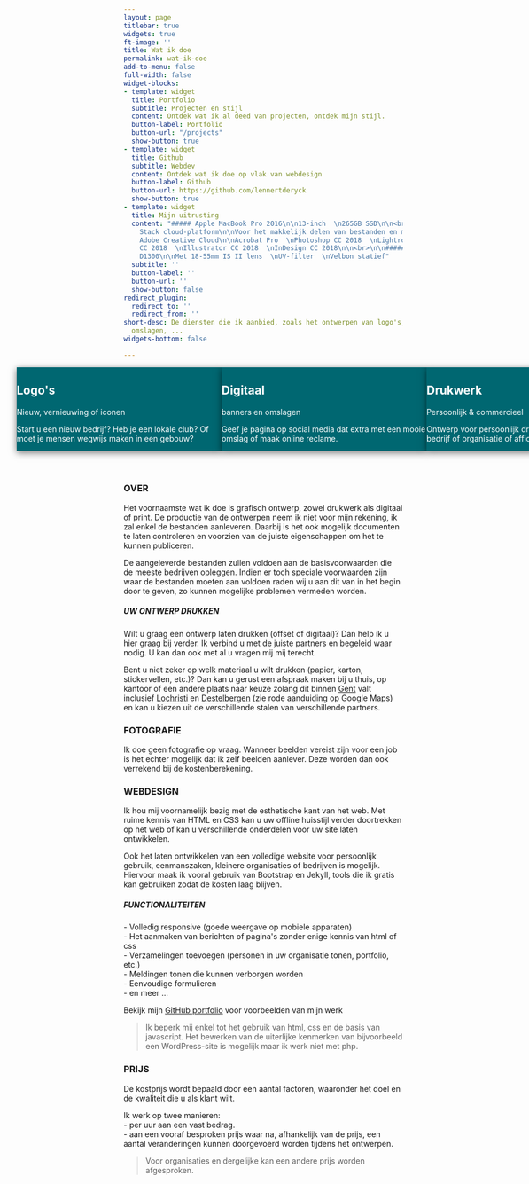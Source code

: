 ```yaml
---
layout: page
titlebar: true
widgets: true
ft-image: ''
title: Wat ik doe
permalink: wat-ik-doe
add-to-menu: false
full-width: false
widget-blocks:
- template: widget
  title: Portfolio
  subtitle: Projecten en stijl
  content: Ontdek wat ik al deed van projecten, ontdek mijn stijl.
  button-label: Portfolio
  button-url: "/projects"
  show-button: true
- template: widget
  title: Github
  subtitle: Webdev
  content: Ontdek wat ik doe op vlak van webdesign
  button-label: Github
  button-url: https://github.com/lennertderyck
  show-button: true
- template: widget
  title: Mijn uitrusting
  content: "##### Apple MacBook Pro 2016\n\n13-inch  \n265GB SSD\n\n<br>\n\n#####
    Stack cloud-platform\n\nVoor het makkelijk delen van bestanden en maken van backups\n\n<br>\n\n#####
    Adobe Creative Cloud\n\nAcrobat Pro  \nPhotoshop CC 2018  \nLightroom Classic
    CC 2018  \nIllustrator CC 2018  \nInDesign CC 2018\n\n<br>\n\n##### Canon EOS
    D1300\n\nMet 18-55mm IS II lens  \nUV-filter  \nVelbon statief"
  subtitle: ''
  button-label: ''
  button-url: ''
  show-button: false
redirect_plugin:
  redirect_to: ''
  redirect_from: ''
short-desc: De diensten die ik aanbied, zoals het ontwerpen van logo's, banners of
  omslagen, ...
widgets-bottom: false

---
```

<div class="slider-wrapper d-none">

<div class="slider">

<div class="slider-item p-4 bd-radius mr-4 no-select">

<div class="h-section">

<h2>Logo's</h2>

<p class="txt-modern txt-color-white">Nieuw, vernieuwing of iconen</p>

</div>

<p class="mb-0">

Start u een nieuw bedrijf? Heb je een lokale club? Of moet je mensen wegwijs maken in een gebouw?

</p>

</div>

<div class="slider-item p-4 bd-radius mr-4 no-select">

<div class="h-section">

<h2>Digitaal</h2>

<p class="txt-modern txt-color-white">banners en omslagen</p>

</div>

<p class="mb-0">

Geef je pagina op social media dat extra met een mooie omslag of maak online reclame.

</p>

</div>

<div class="slider-item p-4 bd-radius mr-4 no-select">

<div class="h-section">

<h2>Drukwerk</h2>

<p class="txt-modern txt-color-white">Persoonlijk & commercieel</p>

</div>

<p class="mb-0">

Ontwerp voor persoonlijk drukwerk, brochures voor uw bedrijf of organisatie of affiches en posters

</p>

</div>

<div class="slider-item p-4 bd-radius mr-4 no-select">

<div class="h-section">

<h2>Flex & flox</h2>

<p class="txt-modern txt-color-white">Bestickering & textieldruk</p>

</div>

<p class="mb-0">

Een ontwerp voor bestickering van ramen of bedrukking van andere materialen

</p>

</div>

<div class="slider-item p-4 bd-radius mr-4 no-select">

<div class="h-section">

<h2>Andere</h2>

<p class="txt-modern txt-color-white">Neem contact op</p>

</div>

<p class="mb-0">

Heb je nog iets anders in gedachten of valt uw project niet in één van deze categorieën?

</p>

</div>

</div>

</div>

<style>
.slider-wrapper { /* --margin-x: calc(100vw - 35px;) _/ overflow: scroll; /_ margin-left: var(--margin-x); margin-right: var(--margin-x); */ margin: 0 calc(-50vw + 50%); margin-top: -35px; padding: 35px 35px; }  
.slider-wrapper::-webkit-scrollbar { display: none; }  
.slider { display: flex; flex-direction: row; width: fit-content; overflow: visible; }  
.slider-item { width: 370px; max-width: 370px; max-height: 350px; background-color: #006771; box-shadow: 0 3px 12px rgba(0, 0, 0, 0.55); }  
.slider-item * { color: white; }  
.slider-item:hover { box-shadow: 0 5px 24px rgba(0, 0, 0, .64); }
</style>

### <h3 class="mt-0">OVER</h3>

Het voornaamste wat ik doe is grafisch ontwerp, zowel drukwerk als digitaal of print. De productie van de ontwerpen neem ik niet voor mijn rekening, ik zal enkel de bestanden aanleveren. Daarbij is het ook mogelijk documenten te laten controleren en voorzien van de juiste eigenschappen om het te kunnen publiceren.

De aangeleverde bestanden zullen voldoen aan de basisvoorwaarden die de meeste bedrijven opleggen. Indien er toch speciale voorwaarden zijn waar de bestanden moeten aan voldoen raden wij u aan dit van in het begin door te geven, zo kunnen mogelijke problemen vermeden worden.

##### UW ONTWERP DRUKKEN

Wilt u graag een ontwerp laten drukken (offset of digitaal)? Dan help ik u hier graag bij verder. Ik verbind u met de juiste partners en begeleid waar nodig. U kan dan ook met al u vragen mij mij terecht.

Bent u niet zeker op welk materiaal u wilt drukken (papier, karton, stickervellen, etc.)? Dan kan u gerust een afspraak maken bij u thuis, op kantoor of een andere plaats naar keuze zolang dit binnen [Gent](https://www.google.be/maps/place/Gent/@51.0839682,3.674562,11.44z/data=!4m5!3m4!1s0x47c370e1339443ad:0x40099ab2f4d5140!8m2!3d51.0543422!4d3.7174243) valt inclusief [Lochristi](https://www.google.be/maps/place/9080+Lochristi/@51.0998541,3.7847503,12z/data=!3m1!4b1!4m5!3m4!1s0x47c368569df57051:0xc417376307cd84c5!8m2!3d51.0974612!4d3.8378242) en [Destelbergen](https://www.google.be/maps/place/9070+Destelbergen/@51.037659,3.7300954,12z/data=!3m1!4b1!4m5!3m4!1s0x47c37667940d7151:0xa7d535e52c12636e!8m2!3d51.0609335!4d3.7977646) (zie rode aanduiding op Google Maps) en kan u kiezen uit de verschillende stalen van verschillende partners.

### FOTOGRAFIE

Ik doe geen fotografie op vraag. Wanneer beelden vereist zijn voor een job is het echter mogelijk dat ik zelf beelden aanlever. Deze worden dan ook verrekend bij de kostenberekening.

### WEBDESIGN

Ik hou mij voornamelijk bezig met de esthetische kant van het web. Met ruime kennis van HTML en CSS kan u uw offline huisstijl verder doortrekken op het web of kan u verschillende onderdelen voor uw site laten ontwikkelen.

Ook het laten ontwikkelen van een volledige website voor persoonlijk gebruik, eenmanszaken, kleinere organisaties of bedrijven is mogelijk. Hiervoor maak ik vooral gebruik van Bootstrap en Jekyll, tools die ik gratis kan gebruiken zodat de kosten laag blijven.

##### FUNCTIONALITEITEN

\- Volledig responsive (goede weergave op mobiele apparaten)  
\- Het aanmaken van berichten of pagina's zonder enige kennis van html of css  
\- Verzamelingen toevoegen (personen in uw organisatie tonen, portfolio, etc.)  
\- Meldingen tonen die kunnen verborgen worden  
\- Eenvoudige formulieren  
\- en meer ...

Bekijk mijn [GitHub portfolio](https://github.lennertderyck.be/) voor voorbeelden van mijn werk

> Ik beperk mij enkel tot het gebruik van html, css en de basis van javascript. Het bewerken van de uiterlijke kenmerken van bijvoorbeeld een WordPress-site is mogelijk maar ik werk niet met php.

### PRIJS

De kostprijs wordt bepaald door een aantal factoren, waaronder het doel en de kwaliteit die u als klant wilt.

Ik werk op twee manieren:  
\- per uur aan een vast bedrag.  
\- aan een vooraf besproken prijs waar na, afhankelijk van de prijs, een aantal veranderingen kunnen doorgevoerd worden tijdens het ontwerpen.

> Voor organisaties en dergelijke kan een andere prijs worden afgesproken.